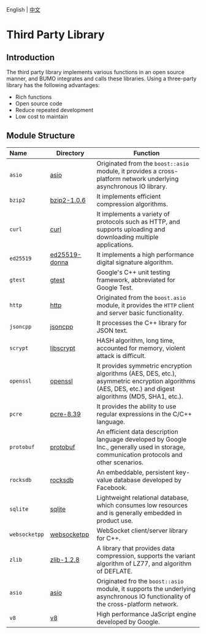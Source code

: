 English | [中文](README_CN.md) 

# Third Party Library

## Introduction
The third party library implements various functions in an open source manner, and BUMO integrates and calls these libraries. Using a three-party library has the following advantages:
- Rich functions
- Open source code
- Reduce repeated development
- Low cost to maintain

## Module Structure

Name | Directory | Function
|:--- | --- | ---
| `asio` | [asio](./asio) | Originated from the `boost::asio` module, it provides a cross-platform network underlying asynchronous IO library.
| `bzip2` | [bzip2-1.0.6](./bzip2-1.0.6) | It implements efficient compression algorithms.
| `curl` | [curl](./curl) | It implements a variety of protocols such as HTTP, and supports uploading and downloading multiple applications.
| `ed25519` | [ed25519-donna](./ed25519-donna) | It implements a high performance digital signature algorithm.
| `gtest` | [gtest](./gtest) | Google's C++ unit testing framework, abbreviated for Google Test.
| `http` | [http](./http) | Originated from the `boost.asio` module, it provides the `HTTP` client and server basic functionality.
| `jsoncpp` | [jsoncpp](./jsoncpp) | It processes the C++ library for JSON text.
| `scrypt` | [libscrypt](./libscrypt) | HASH algorithm, long time, accounted for memory, violent attack is difficult.
| `openssl` | [openssl](./openssl) | It provides symmetric encryption algorithms (AES, DES, etc.), asymmetric encryption algorithms (AES, DES, etc.) and digest algorithms (MD5, SHA1, etc.).
| `pcre` | [pcre-8.39](./pcre-8.39) | It provides the ability to use regular expressions in the C/C++ language.
| `protobuf` | [protobuf](./protobuf) | An efficient data description language developed by Google Inc., generally used in storage, communication protocols and other scenarios.
| `rocksdb` | [rocksdb](./rocksdb) | An embeddable, persistent key-value database developed by Facebook.
| `sqlite` | [sqlite](./sqlite) | Lightweight relational database, which consumes low resources and is generally embedded in product use.
| `websocketpp` | [websocketpp](./websocketpp) | WebSocket client/server library for C++.
| `zlib` | [zlib-1.2.8](./zlib-1.2.8) | A library that provides data compression, supports the variant algorithm of LZ77, and algorithm of DEFLATE.
| `asio` | [asio](./asio) | Originated fro the `boost::asio` module, it supports the underlying asynchronous IO functionality of the cross-platform network.
| `v8` | [v8](https://github.com/bumoproject/v8) | High performance JaScript engine developed by Google.
